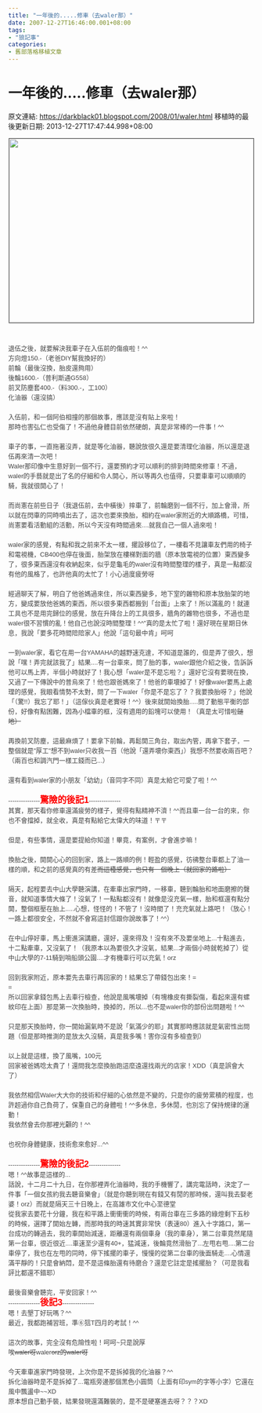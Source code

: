 ```yaml
---
title: "一年後的.....修車（去waler那）"
date: 2007-12-27T16:46:00.001+08:00
tags: 
- "狼記事"
categories:
- 舊部落格移植文章
---
```


# 一年後的.....修車（去waler那）

原文連結: https://darkblack01.blogspot.com/2008/01/waler.html
移植時的最後更新日期: 2013-12-27T17:47:44.998+08:00

  <span class="Apple-style-span" style="color: #444444; font-family: sans-serif, arial; font-size: 13px; line-height: 20px;"><img alt="" border="1" height="375" hspace="1" src="http://2.bp.blogspot.com/-AjHr27wVO1w/TmuBlgdEEUI/AAAAAAAAAhE/RoUPugK9ODo/s320/1123832520.jpg" vspace="1" width="500" /></span><span class="Apple-style-span" style="color: #444444; font-family: sans-serif, arial; font-size: 13px; line-height: 20px;"><br /></span><span class="Apple-style-span" style="color: #444444; font-family: sans-serif, arial; font-size: 13px; line-height: 20px;"></span><br /><a name='more'></a><span class="Apple-style-span" style="color: #444444; font-family: sans-serif, arial; font-size: 13px; line-height: 20px;"><br /></span><span class="Apple-style-span" style="color: #444444; font-family: sans-serif, arial; font-size: 13px; line-height: 20px;">退伍之後，就要解決我車子在入伍前的傷痕啦！^^</span><span class="Apple-style-span" style="color: #444444; font-family: sans-serif, arial; font-size: 13px; line-height: 20px;"><br /></span><span class="Apple-style-span" style="color: #444444; font-family: sans-serif, arial; font-size: 13px; line-height: 20px;">方向燈150.-（老爸DIY幫我換好的）</span><span class="Apple-style-span" style="color: #444444; font-family: sans-serif, arial; font-size: 13px; line-height: 20px;"><br /></span><span class="Apple-style-span" style="color: #444444; font-family: sans-serif, arial; font-size: 13px; line-height: 20px;">前輪（最後沒換，胎皮還夠用）</span><span class="Apple-style-span" style="color: #444444; font-family: sans-serif, arial; font-size: 13px; line-height: 20px;"><br /></span><span class="Apple-style-span" style="color: #444444; font-family: sans-serif, arial; font-size: 13px; line-height: 20px;">後輪1600.-（普利斯通G558）</span><span class="Apple-style-span" style="color: #444444; font-family: sans-serif, arial; font-size: 13px; line-height: 20px;"><br /></span><span class="Apple-style-span" style="color: #444444; font-family: sans-serif, arial; font-size: 13px; line-height: 20px;">前叉防塵套400.-（料300.-，工100）</span><span class="Apple-style-span" style="color: #444444; font-family: sans-serif, arial; font-size: 13px; line-height: 20px;"><br /></span><span class="Apple-style-span" style="color: #444444; font-family: sans-serif, arial; font-size: 13px; line-height: 20px;">化油器（還沒搞）</span><span class="Apple-style-span" style="color: #444444; font-family: sans-serif, arial; font-size: 13px; line-height: 20px;"><br /></span><span class="Apple-style-span" style="color: #444444; font-family: sans-serif, arial; font-size: 13px; line-height: 20px;"><br /></span><span class="Apple-style-span" style="color: #444444; font-family: sans-serif, arial; font-size: 13px; line-height: 20px;">入伍前，和一個阿伯相撞的那個故事，應該是沒有貼上來啦！</span><span class="Apple-style-span" style="color: #444444; font-family: sans-serif, arial; font-size: 13px; line-height: 20px;"><br /></span><span class="Apple-style-span" style="color: #444444; font-family: sans-serif, arial; font-size: 13px; line-height: 20px;">那時也害弘仁也受傷了！不過他身體目前依然硬朗，真是非常棒的一件事！^^</span><span class="Apple-style-span" style="color: #444444; font-family: sans-serif, arial; font-size: 13px; line-height: 20px;"><br /></span><span class="Apple-style-span" style="color: #444444; font-family: sans-serif, arial; font-size: 13px; line-height: 20px;"><br /></span><span class="Apple-style-span" style="color: #444444; font-family: sans-serif, arial; font-size: 13px; line-height: 20px;">車子的事，一直拖著沒弄，就是等化油器，聽說放很久還是要清理化油器，所以還是退伍再來清一次吧！</span><span class="Apple-style-span" style="color: #444444; font-family: sans-serif, arial; font-size: 13px; line-height: 20px;"><br /></span><span class="Apple-style-span" style="color: #444444; font-family: sans-serif, arial; font-size: 13px; line-height: 20px;">Waler那印像中生意好到一個不行，還要預約才可以順利的排到時間來修車！不過，waler的手藝就是出了名的仔細和令人開心，所以等再久也值得，只要車車可以順順的騎，我就很開心了！</span><span class="Apple-style-span" style="color: #444444; font-family: sans-serif, arial; font-size: 13px; line-height: 20px;"><br /></span><span class="Apple-style-span" style="color: #444444; font-family: sans-serif, arial; font-size: 13px; line-height: 20px;"><br /></span><span class="Apple-style-span" style="color: #444444; font-family: sans-serif, arial; font-size: 13px; line-height: 20px;">而尚憲在前些日子（我退伍前，去中橫後）摔車了，前輪磨到一個不行，加上會滑，所以就在閃車的同時噴出去了，這次也要來換胎，相約在waler家附近的大順路橋，可惜，尚憲要看活動組的活動，所以今天沒有時間過來....就我自己一個人過來啦！</span><span class="Apple-style-span" style="color: #444444; font-family: sans-serif, arial; font-size: 13px; line-height: 20px;"><br /></span><span class="Apple-style-span" style="color: #444444; font-family: sans-serif, arial; font-size: 13px; line-height: 20px;"><br /></span><span class="Apple-style-span" style="color: #444444; font-family: sans-serif, arial; font-size: 13px; line-height: 20px;">waler家的感覺，有點和我之前來不太一樣，擺設移位了，一樓看不見讓車友們用的椅子和電視機，CB400也停在後面，胎架放在樓梯對面的牆（原本放電視的位置）東西變多了，很多東西還沒有收納起來，似乎是龜毛的waler沒有時間整理的樣子，真是一點都沒有他的風格了，也許他真的太忙了！小心過度疲勞呀~~</span><span class="Apple-style-span" style="color: #444444; font-family: sans-serif, arial; font-size: 13px; line-height: 20px;"><br /></span><span class="Apple-style-span" style="color: #444444; font-family: sans-serif, arial; font-size: 13px; line-height: 20px;"><br /></span><span class="Apple-style-span" style="color: #444444; font-family: sans-serif, arial; font-size: 13px; line-height: 20px;">經過聊天了解，明白了他爸媽過來住，所以東西變多，地下室的雜物和原本放胎架的地方，變成要放他爸媽的東西，所以很多東西都搬到「台面」上來了！所以滿亂的！就連工具也不是用完歸位的感覺，放在升降台上的工具很多，牆角的雜物也很多，不過也是waler很不習慣的亂！他自己也說沒時間整理！^^"真的是太忙了啦！還好現在星期日休息，我說「要多花時間陪陪家人」他說「這句最中肯」呵呵~~</span><span class="Apple-style-span" style="color: #444444; font-family: sans-serif, arial; font-size: 13px; line-height: 20px;"><br /></span><span class="Apple-style-span" style="color: #444444; font-family: sans-serif, arial; font-size: 13px; line-height: 20px;"><br /></span><span class="Apple-style-span" style="color: #444444; font-family: sans-serif, arial; font-size: 13px; line-height: 20px;">一到waler家，看它在用一台YAMAHA的越野速克達，不知道是誰的，但是弄了很久，想說「嘿！弄完就該我了」結果....有一台車來，問了胎的事，waler跟他介紹之後，告訴訴他可以馬上弄，半個小時就好了！我心想「waler是不是忘啦？」還好它沒有要現在換，又過了一下傳說中的普烏來了！他也跟爸媽來了！他爸的車壞掉了！好像waler要馬上處理的感覺，我眼看情勢不太對，問了一下waler「你是不是忘了？？我要換胎呀？」他說「（驚!!）我忘了耶！」（這傢伙真是老實呀！^^）後來就開始換胎.....問了動態平衡的部份，好像有點困難，因為小檔車的框，沒有適用的鉛塊可以使用！（真是太可惜啦~~鎚地）</span><span class="Apple-style-span" style="color: #444444; font-family: sans-serif, arial; font-size: 13px; line-height: 20px;"><br /></span><span class="Apple-style-span" style="color: #444444; font-family: sans-serif, arial; font-size: 13px; line-height: 20px;"><br /></span><span class="Apple-style-span" style="color: #444444; font-family: sans-serif, arial; font-size: 13px; line-height: 20px;">再換前叉防塵，這最麻煩了！要拿下前輪，再鬆開三角台，取出內管，再拿下套子，一整個就是"厚工"想不到waler只收我一百（他說「還弄壞你東西」）我想不然要收兩百吧？（兩百也和調汽門一樣工錢而已...）</span><span class="Apple-style-span" style="color: #444444; font-family: sans-serif, arial; font-size: 13px; line-height: 20px;"><br /></span><span class="Apple-style-span" style="color: #444444; font-family: sans-serif, arial; font-size: 13px; line-height: 20px;"><br /></span><span class="Apple-style-span" style="color: #444444; font-family: sans-serif, arial; font-size: 13px; line-height: 20px;">還有看到waler家的小朋友「幼幼」（音同字不同）真是太給它可愛了啦！^^</span><span class="Apple-style-span" style="color: #444444; font-family: sans-serif, arial; font-size: 13px; line-height: 20px;"><br /></span><span class="Apple-style-span" style="color: #444444; font-family: sans-serif, arial; font-size: 13px; line-height: 20px;"><br /></span><span class="Apple-style-span" style="color: #444444; font-family: sans-serif, arial; font-size: 13px; line-height: 20px;">---------------</span><span class="Apple-style-span" style="color: #444444; font-family: sans-serif, arial; font-size: 13px; line-height: 20px;"><span style="color: red; font-size: large;"><strong>驚險的後記1</strong></span></span><span class="Apple-style-span" style="color: #444444; font-family: sans-serif, arial; font-size: 13px; line-height: 20px;">---------------</span><span class="Apple-style-span" style="color: #444444; font-family: sans-serif, arial; font-size: 13px; line-height: 20px;"><br /></span><span class="Apple-style-span" style="color: #444444; font-family: sans-serif, arial; font-size: 13px; line-height: 20px;">其實，那天看你修車還滿疲勞的樣子，覺得有點精神不濟！^^而且車一台一台的來，你也不會擋掉，就全收，真是有點給它太偉大的味道！〒〒~~</span><span class="Apple-style-span" style="color: #444444; font-family: sans-serif, arial; font-size: 13px; line-height: 20px;"><br /></span><span class="Apple-style-span" style="color: #444444; font-family: sans-serif, arial; font-size: 13px; line-height: 20px;"><br /></span><span class="Apple-style-span" style="color: #444444; font-family: sans-serif, arial; font-size: 13px; line-height: 20px;">但是，有些事情，還是要提給你知道！畢竟，有案例，才會進步嘛！</span><span class="Apple-style-span" style="color: #444444; font-family: sans-serif, arial; font-size: 13px; line-height: 20px;"><br /></span><span class="Apple-style-span" style="color: #444444; font-family: sans-serif, arial; font-size: 13px; line-height: 20px;"><br /></span><span class="Apple-style-span" style="color: #444444; font-family: sans-serif, arial; font-size: 13px; line-height: 20px;">換胎之後，開開心心的回到家，路上一路順的例！輕盈的感覺，彷彿整台車都上了油一樣的順，和之前的感覺真的有差~~而這種感覺，也只有一個晚上（就回家的路啦）</span><span class="Apple-style-span" style="color: #444444; font-family: sans-serif, arial; font-size: 13px; line-height: 20px;"><br /></span><span class="Apple-style-span" style="color: #444444; font-family: sans-serif, arial; font-size: 13px; line-height: 20px;"><br /></span><span class="Apple-style-span" style="color: #444444; font-family: sans-serif, arial; font-size: 13px; line-height: 20px;">隔天，起程要去中山大學聽演講，在牽車出家門時，一移車，聽到輪胎和地面磨擦的聲音，就知道事情大條了！沒氣了！一點點都沒有！就像是沒充氣一樣，胎和框還有點分開，整個框壓在胎上.....心想，怪怪的！不管了！沒時間了！充充氣就上路吧！（放心！一路上都很安全，不然就不會寫這封信跟你說故事了！^^）</span><span class="Apple-style-span" style="color: #444444; font-family: sans-serif, arial; font-size: 13px; line-height: 20px;"><br /></span><span class="Apple-style-span" style="color: #444444; font-family: sans-serif, arial; font-size: 13px; line-height: 20px;"><br /></span><span class="Apple-style-span" style="color: #444444; font-family: sans-serif, arial; font-size: 13px; line-height: 20px;">在中山停好車，馬上衝進演講廳，還好，還來得及！沒有來不及要坐地上...十點進去，十二點牽車，又沒氣了！（我原本以為要很久才沒氣，結果...才兩個小時就乾掉了）從中山大學的7-11騎到哨船頭公園....才有機車行可以充氣！orz</span><span class="Apple-style-span" style="color: #444444; font-family: sans-serif, arial; font-size: 13px; line-height: 20px;"><br /></span><span class="Apple-style-span" style="color: #444444; font-family: sans-serif, arial; font-size: 13px; line-height: 20px;"><br /></span><span class="Apple-style-span" style="color: #444444; font-family: sans-serif, arial; font-size: 13px; line-height: 20px;">回到我家附近，原本要先去車行再回家的！結果忘了帶錢包出來！=</span><span class="Apple-style-span" style="color: #444444; font-family: sans-serif, arial; font-size: 13px; line-height: 20px;"><br /></span><span class="Apple-style-span" style="color: #444444; font-family: sans-serif, arial; font-size: 13px; line-height: 20px;">=</span><span class="Apple-style-span" style="color: #444444; font-family: sans-serif, arial; font-size: 13px; line-height: 20px;"><br /></span><span class="Apple-style-span" style="color: #444444; font-family: sans-serif, arial; font-size: 13px; line-height: 20px;">所以回家拿錢包馬上去車行檢查，他說是風嘴壞掉（有塊橡皮有撕裂傷，看起來還有螺紋印在上面）那是第一次換胎時，換掉的，所以...也不是waler你的部份出問題啦！^^</span><span class="Apple-style-span" style="color: #444444; font-family: sans-serif, arial; font-size: 13px; line-height: 20px;"><br /></span><span class="Apple-style-span" style="color: #444444; font-family: sans-serif, arial; font-size: 13px; line-height: 20px;"><br /></span><span class="Apple-style-span" style="color: #444444; font-family: sans-serif, arial; font-size: 13px; line-height: 20px;">只是那天換胎時，你一開始漏氣時不是說「氣滿少的耶」其實那時應該就是氣密性出問題（但是那時推測的是放太久沒騎，真是我多嘴！害你沒有多檢查到）</span><span class="Apple-style-span" style="color: #444444; font-family: sans-serif, arial; font-size: 13px; line-height: 20px;"><br /></span><span class="Apple-style-span" style="color: #444444; font-family: sans-serif, arial; font-size: 13px; line-height: 20px;"><br /></span><span class="Apple-style-span" style="color: #444444; font-family: sans-serif, arial; font-size: 13px; line-height: 20px;">以上就是這樣，換了風嘴，100元</span><span class="Apple-style-span" style="color: #444444; font-family: sans-serif, arial; font-size: 13px; line-height: 20px;"><br /></span><span class="Apple-style-span" style="color: #444444; font-family: sans-serif, arial; font-size: 13px; line-height: 20px;">回家被爸媽唸太貴了！還問我怎麼換胎跑這麼遠還找兩光的店家！XDD（真是誤會大了）</span><span class="Apple-style-span" style="color: #444444; font-family: sans-serif, arial; font-size: 13px; line-height: 20px;"><br /></span><span class="Apple-style-span" style="color: #444444; font-family: sans-serif, arial; font-size: 13px; line-height: 20px;"><br /></span><span class="Apple-style-span" style="color: #444444; font-family: sans-serif, arial; font-size: 13px; line-height: 20px;">我依然相信Waler大大你的技術和仔細的心依然是不變的，只是你的疲勞累積的程度，也許超過你自己負荷了，保重自己的身體啦！^^多休息，多休閒，也別忘了保持規律的運動！</span><span class="Apple-style-span" style="color: #444444; font-family: sans-serif, arial; font-size: 13px; line-height: 20px;"><br /></span><span class="Apple-style-span" style="color: #444444; font-family: sans-serif, arial; font-size: 13px; line-height: 20px;">我依然會去你那裡光顧的！^^</span><span class="Apple-style-span" style="color: #444444; font-family: sans-serif, arial; font-size: 13px; line-height: 20px;"><br /></span><span class="Apple-style-span" style="color: #444444; font-family: sans-serif, arial; font-size: 13px; line-height: 20px;"><br /></span><span class="Apple-style-span" style="color: #444444; font-family: sans-serif, arial; font-size: 13px; line-height: 20px;">也祝你身體健康，技術愈來愈好...^^</span><span class="Apple-style-span" style="color: #444444; font-family: sans-serif, arial; font-size: 13px; line-height: 20px;"><br /></span><span class="Apple-style-span" style="color: #444444; font-family: sans-serif, arial; font-size: 13px; line-height: 20px;"><br /></span><span class="Apple-style-span" style="color: #444444; font-family: sans-serif, arial; font-size: 13px; line-height: 20px;">---------------</span><span class="Apple-style-span" style="color: #444444; font-family: sans-serif, arial; font-size: 13px; line-height: 20px;"><span style="color: red; font-size: large;"><strong>驚險的後記2</strong></span></span><span class="Apple-style-span" style="color: #444444; font-family: sans-serif, arial; font-size: 13px; line-height: 20px;">---------------</span><span class="Apple-style-span" style="color: #444444; font-family: sans-serif, arial; font-size: 13px; line-height: 20px;"><br /></span><span class="Apple-style-span" style="color: #444444; font-family: sans-serif, arial; font-size: 13px; line-height: 20px;">嗯！^^故事是這樣的...</span><span class="Apple-style-span" style="color: #444444; font-family: sans-serif, arial; font-size: 13px; line-height: 20px;"><br /></span><span class="Apple-style-span" style="color: #444444; font-family: sans-serif, arial; font-size: 13px; line-height: 20px;">話說，十二月二十九日，在你那裡弄化油器時，我的手機響了，講完電話時，決定了一件事「一個女孩約我去聽音樂會」（就是你聽到現在有錢又有閒的那時候，還叫我去娶老婆！orz）而就是隔天三十日晚上，在高雄市文化中心至德堂</span><span class="Apple-style-span" style="color: #444444; font-family: sans-serif, arial; font-size: 13px; line-height: 20px;"><br /></span><span class="Apple-style-span" style="color: #444444; font-family: sans-serif, arial; font-size: 13px; line-height: 20px;">從我家去要花十分鐘，我在和平路上衝衝衝的時候，有兩台車在三多路的綠燈剩下五秒的時候，選擇了開始左轉，而那時我的時速其實非常快（表速80）進入十字路口，第一台成功的轉過去，我的車開始減速，距離還有兩個車身（我的車身），第二台車竟然尾隨第一台車，很近很近....車速至少還有40+，猛減速，後輪竟然滑胎了...左甩右甩....第二台車停了，我也在左甩的同時，停下搖擺的車子，慢慢的從第二台車的後面騎走....心情還滿平靜的！只是會納悶，是不是這條胎還有待磨合？還是它註定是搖擺胎？（可是我看評比都還不錯耶）</span><span class="Apple-style-span" style="color: #444444; font-family: sans-serif, arial; font-size: 13px; line-height: 20px;"><br /></span><span class="Apple-style-span" style="color: #444444; font-family: sans-serif, arial; font-size: 13px; line-height: 20px;"><br /></span><span class="Apple-style-span" style="color: #444444; font-family: sans-serif, arial; font-size: 13px; line-height: 20px;">最後音樂會聽完，平安回家！^^</span><span class="Apple-style-span" style="color: #444444; font-family: sans-serif, arial; font-size: 13px; line-height: 20px;"><br /></span><span class="Apple-style-span" style="color: #444444; font-family: sans-serif, arial; font-size: 13px; line-height: 20px;">---------------</span><span class="Apple-style-span" style="color: #444444; font-family: sans-serif, arial; font-size: 13px; line-height: 20px;"><span style="color: red; font-size: large;"><strong>後記3</strong></span></span><span class="Apple-style-span" style="color: #444444; font-family: sans-serif, arial; font-size: 13px; line-height: 20px;">---------------</span><span class="Apple-style-span" style="color: #444444; font-family: sans-serif, arial; font-size: 13px; line-height: 20px;"><br /></span><span class="Apple-style-span" style="color: #444444; font-family: sans-serif, arial; font-size: 13px; line-height: 20px;">嗯！去墾丁好玩嗎？^^</span><span class="Apple-style-span" style="color: #444444; font-family: sans-serif, arial; font-size: 13px; line-height: 20px;"><br /></span><span class="Apple-style-span" style="color: #444444; font-family: sans-serif, arial; font-size: 13px; line-height: 20px;">最近，我都跑補習班，準⑥狺T四月的考試！^^</span><span class="Apple-style-span" style="color: #444444; font-family: sans-serif, arial; font-size: 13px; line-height: 20px;"><br /></span><span class="Apple-style-span" style="color: #444444; font-family: sans-serif, arial; font-size: 13px; line-height: 20px;"><br /></span><span class="Apple-style-span" style="color: #444444; font-family: sans-serif, arial; font-size: 13px; line-height: 20px;">這次的故事，完全沒有危險性啦！呵呵~只是說厚~~</span><span class="Apple-style-span" style="color: #444444; font-family: sans-serif, arial; font-size: 13px; line-height: 20px;"><br /></span><span class="Apple-style-span" style="color: #444444; font-family: sans-serif, arial; font-size: 13px; line-height: 20px;">唉~~waler呀~~waler~~orz的waler呀~~</span><span class="Apple-style-span" style="color: #444444; font-family: sans-serif, arial; font-size: 13px; line-height: 20px;"><br /></span><span class="Apple-style-span" style="color: #444444; font-family: sans-serif, arial; font-size: 13px; line-height: 20px;"><br /></span><span class="Apple-style-span" style="color: #444444; font-family: sans-serif, arial; font-size: 13px; line-height: 20px;">今天牽車進家門時發現，上次你是不是拆掉我的化油器？^^</span><span class="Apple-style-span" style="color: #444444; font-family: sans-serif, arial; font-size: 13px; line-height: 20px;"><br /></span><span class="Apple-style-span" style="color: #444444; font-family: sans-serif, arial; font-size: 13px; line-height: 20px;">拆化油器時是不是拆掉了...電瓶旁邊那個黑色小圓筒（上面有印sym的字等小字）它還在風中飄盪中~~XD</span><span class="Apple-style-span" style="color: #444444; font-family: sans-serif, arial; font-size: 13px; line-height: 20px;"><br /></span><span class="Apple-style-span" style="color: #444444; font-family: sans-serif, arial; font-size: 13px; line-height: 20px;">原本想自己動手裝，結果發現還滿難裝的，是不是硬塞進去呀？？？XD</span>
